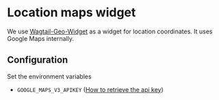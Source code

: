 # Location maps widget

We use [Wagtail-Geo-Widget](https://github.com/Frojd/wagtail-geo-widget/) as a widget for location coordinates. It uses Google Maps internally.

## Configuration

Set the environment variables

- `GOOGLE_MAPS_V3_APIKEY` ([How to retrieve the api key](https://github.com/Frojd/wagtail-geo-widget/blob/main/docs/getting-started.md#retriving-a-google-maps-api-key))
